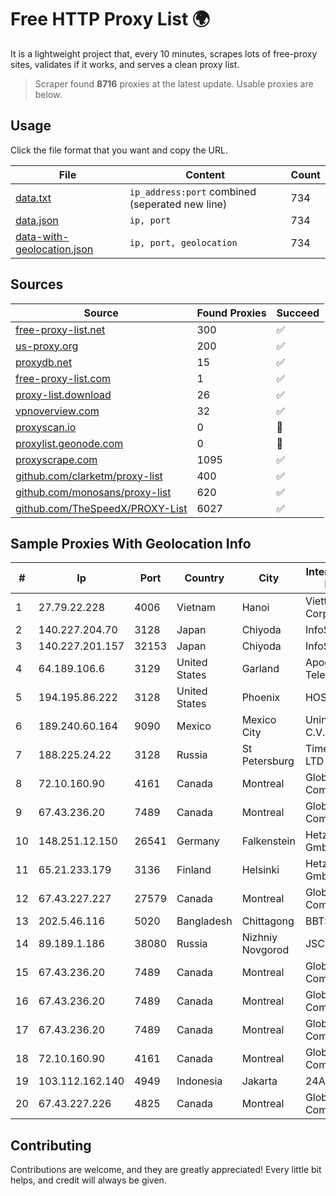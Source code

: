 
# Free HTTP Proxy List 🌍

It is a lightweight project that, every 10 minutes, scrapes lots of free-proxy sites, validates if it works, and serves a clean proxy list.


> Scraper found **8716** proxies at the latest update. Usable proxies are below.

## Usage

Click the file format that you want and copy the URL.


|File|Content|Count|
|----|-------|-----|
|[data.txt](https://raw.githubusercontent.com/themiralay/Proxy-List-World/master/data.txt)|`ip_address:port` combined (seperated new line)|734|
|[data.json](https://raw.githubusercontent.com/themiralay/Proxy-List-World/master/data.json)|`ip, port`|734|
|[data-with-geolocation.json](https://raw.githubusercontent.com/themiralay/Proxy-List-World/master/data-with-geolocation.json)|`ip, port, geolocation`|734|

## Sources

|Source|Found Proxies|Succeed|
|------|-------------|-------|
|[free-proxy-list.net](https://free-proxy-list.net)|300|✅|
|[us-proxy.org](https://www.us-proxy.org)|200|✅|
|[proxydb.net](http://proxydb.net)|15|✅|
|[free-proxy-list.com](https://free-proxy-list.com/?page=&port=&type%5B%5D=http&type%5B%5D=https&up_time=0&search=Search)|1|✅|
|[proxy-list.download](https://www.proxy-list.download/HTTP)|26|✅|
|[vpnoverview.com](https://vpnoverview.com/privacy/anonymous-browsing/free-proxy-servers)|32|✅|
|[proxyscan.io](https://www.proxyscan.io)|0|🚫|
|[proxylist.geonode.com](https://proxylist.geonode.com/api/proxy-list?limit=300&page=1&sort_by=lastChecked&sort_type=desc&protocols=http,https)|0|🚫|
|[proxyscrape.com](https://api.proxyscrape.com/v2/?request=displayproxies&protocol=http&timeout=10000&country=all&ssl=all&anonymity=all)|1095|✅|
|[github.com/clarketm/proxy-list](https://raw.githubusercontent.com/clarketm/proxy-list/master/proxy-list-raw.txt)|400|✅|
|[github.com/monosans/proxy-list](https://raw.githubusercontent.com/monosans/proxy-list/main/proxies/http.txt)|620|✅|
|[github.com/TheSpeedX/PROXY-List](https://raw.githubusercontent.com/TheSpeedX/PROXY-List/master/http.txt)|6027|✅|


## Sample Proxies With Geolocation Info

|#|Ip|Port|Country|City|Internet Service Provider|
|-|--|----|-------|----|-------------------------|
|1|27.79.22.228|4006|Vietnam|Hanoi|Viettel Corporation|
|2|140.227.204.70|3128|Japan|Chiyoda|InfoSphere|
|3|140.227.201.157|32153|Japan|Chiyoda|InfoSphere|
|4|64.189.106.6|3129|United States|Garland|Apogee Telecom Inc.|
|5|194.195.86.222|3128|United States|Phoenix|HOSTINGER US|
|6|189.240.60.164|9090|Mexico|Mexico City|Uninet S.A. de C.V.|
|7|188.225.24.22|3128|Russia|St Petersburg|TimeWeb Co. LTD|
|8|72.10.160.90|4161|Canada|Montreal|GloboTech Communications|
|9|67.43.236.20|7489|Canada|Montreal|GloboTech Communications|
|10|148.251.12.150|26541|Germany|Falkenstein|Hetzner Online GmbH|
|11|65.21.233.179|3136|Finland|Helsinki|Hetzner Online GmbH|
|12|67.43.227.227|27579|Canada|Montreal|GloboTech Communications|
|13|202.5.46.116|5020|Bangladesh|Chittagong|BBTS-NEW|
|14|89.189.1.186|38080|Russia|Nizhniy Novgorod|JSC Vimpelcom|
|15|67.43.236.20|7489|Canada|Montreal|GloboTech Communications|
|16|67.43.236.20|7489|Canada|Montreal|GloboTech Communications|
|17|67.43.236.20|7489|Canada|Montreal|GloboTech Communications|
|18|72.10.160.90|4161|Canada|Montreal|GloboTech Communications|
|19|103.112.162.140|4949|Indonesia|Jakarta|24AS|
|20|67.43.227.226|4825|Canada|Montreal|GloboTech Communications|



## Contributing

Contributions are welcome, and they are greatly appreciated! Every
little bit helps, and credit will always be given.

